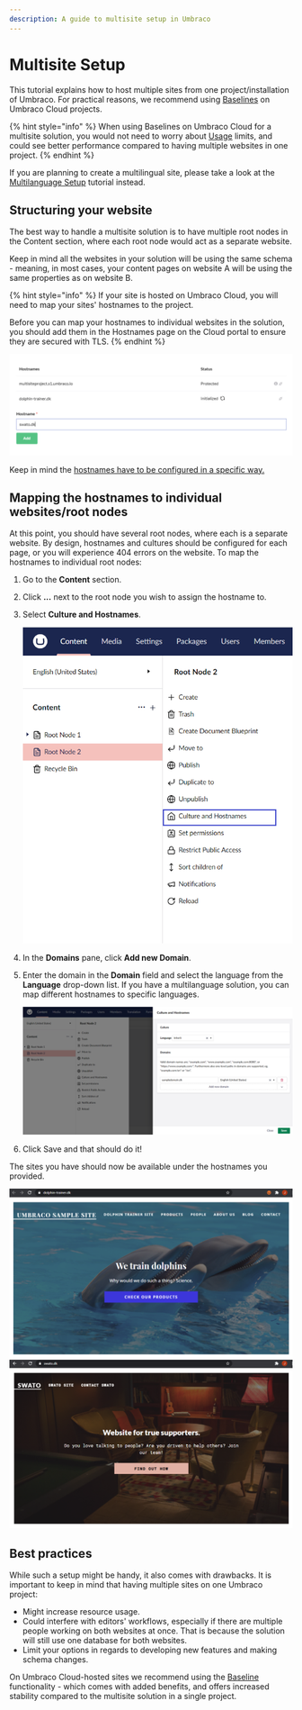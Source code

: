 ```yaml
---
description: A guide to multisite setup in Umbraco
---
```


# Multisite Setup

This tutorial explains how to host multiple sites from one project/installation of Umbraco. For practical reasons, we recommend using [Baselines](https://docs.umbraco.com/umbraco-cloud/getting-started/baselines) on Umbraco Cloud projects.

{% hint style="info" %}
When using Baselines on Umbraco Cloud for a multisite solution, you would not need to worry about [Usage](https://docs.umbraco.com/umbraco-cloud/set-up/project-settings/usage) limits, and could see better performance compared to having multiple websites in one project.
{% endhint %}

If you are planning to create a multilingual site, please take a look at the [Multilanguage Setup](multilanguage-setup.md) tutorial instead.

## Structuring your website

The best way to handle a multisite solution is to have multiple root nodes in the Content section, where each root node would act as a separate website.

Keep in mind all the websites in your solution will be using the same schema - meaning, in most cases, your content pages on website A will be using the same properties as on website B.

{% hint style="info" %}
If your site is hosted on Umbraco Cloud, you will need to map your sites' hostnames to the project.

Before you can map your hostnames to individual websites in the solution, you should add them in the Hostnames page on the Cloud portal to ensure they are secured with TLS.
{% endhint %}

![Adding hostnames to the project](../../../10/umbraco-cms/tutorials/images/1-addinghostnames.png)

Keep in mind the [hostnames have to be configured in a specific way.](https://docs.umbraco.com/umbraco-cloud/set-up/project-settings/manage-hostnames)

## Mapping the hostnames to individual websites/root nodes

At this point, you should have several root nodes, where each is a separate website. By design, hostnames and cultures should be configured for each page, or you will experience 404 errors on the website. To map the hostnames to individual root nodes:

1. Go to the **Content** section.
2. Click **...** next to the root node you wish to assign the hostname to.
3. Select **Culture and Hostnames**.

    ![Culture and hostnames](images/culturehostnames-v14.png)
4. In the **Domains** pane, click **Add new Domain**.
5. Enter the domain in the **Domain** field and select the language from the **Language** drop-down list. If you have a multilanguage solution, you can map different hostnames to specific languages.

    ![Domain](images/inherit-domain.png)

6. Click Save and that should do it!

The sites you have should now be available under the hostnames you provided.

![Dolphin site](../../../10/umbraco-cms/tutorials/images/6-dolphins.png) ![SWATO site](../../../10/umbraco-cms/tutorials/images/7-swato.png)

## Best practices

While such a setup might be handy, it also comes with drawbacks. It is important to keep in mind that having multiple sites on one Umbraco project:

* Might increase resource usage.
* Could interfere with editors' workflows, especially if there are multiple people working on both websites at once. That is because the solution will still use one database for both websites.
* Limit your options in regards to developing new features and making schema changes.

On Umbraco Cloud-hosted sites we recommend using the [Baseline](https://docs.umbraco.com/umbraco-cloud/getting-started/baselines) functionality - which comes with added benefits, and offers increased stability compared to the multisite solution in a single project.
